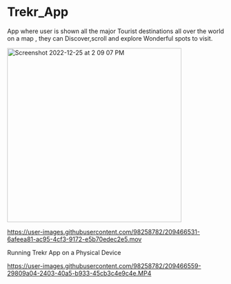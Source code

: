 # Trekr_App
App where user is shown all the major Tourist destinations all over the world on a map , they can Discover,scroll and explore Wonderful spots to visit.

<img width="404" alt="Screenshot 2022-12-25 at 2 09 07 PM" src="https://user-images.githubusercontent.com/98258782/209466522-c0cb24bc-246a-4184-a32f-c5ebc5a9747e.png">


https://user-images.githubusercontent.com/98258782/209466531-6afeea81-ac95-4cf3-9172-e5b70edec2e5.mov


Running Trekr App on a Physical Device



https://user-images.githubusercontent.com/98258782/209466559-29809a04-2403-40a5-b933-45cb3c4e9c4e.MP4

